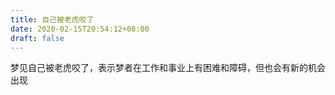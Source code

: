 ```yaml
---
title: 自己被老虎咬了
date: 2020-02-15T20:54:12+08:00
draft: false
---
```


梦见自己被老虎咬了，表示梦者在工作和事业上有困难和障碍，但也会有新的机会出现